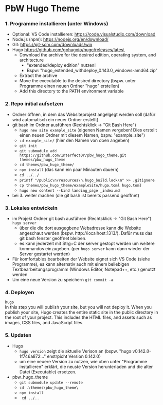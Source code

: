 # PbW Hugo Theme


### 1. Programme installieren (unter Windows)
- Optional: VS Code installieren: https://code.visualstudio.com/download
- Node.js (npm): https://nodejs.org/en/download/  
- Git: https://git-scm.com/downloads/win
- Hugo https://github.com/gohugoio/hugo/releases/latest
  - Download the archive for the desired edition, operating system, and architecture
    - "extended/deploy edition" nutzen!
    - Bspw: "hugo_extended_withdeploy_0.143.0_windows-amd64.zip"
  - Extract the archive
  - Move the executable to the desired directory (bspw. unter Programme einen neuen Ordner "hugo" erstellen)
  - Add this directory to the PATH environment variable


### 2. Repo initial aufsetzen
- Ordner öffnen, in dem das Websiteprojekt angelgegt werden soll (dafür wird automatisch ein neuer Ordner erstellt) 
- git bash im Ordner ausführen  (Rechtsklick -> "Git Bash Here")
  - ```hugo new site example_site``` (eigenen Namen vergeben! Dies erstellt einen neuen Ordner mit diesem Namen, bspw. "example_site")
  - ```cd example_site/``` (hier den Namen von oben angeben)
  - ```git init```
  - ```git submodule add https://github.com/1nterfect0r/pbw_hugo_theme.git themes/pbw_hugo_theme```
  - ```cd themes/pbw_hugo_theme/```
  - ```npm install``` (das kann ein paar Minauten dauern)
  - ```cd ../../```
  - ```printf "/public\n/resources\n.hugo_build.lock\n" >> .gitignore```
  - ```cp themes/pbw_hugo_theme/exampleSite/hugo.toml hugo.toml```
  - ```hugo new content --kind landing_page _index.md```
- bei 3. weiter machen (die git bash ist bereits passend geöffnet)


### 3. Lokales entwickeln
- im Projekt Ordner git bash ausführen (Rechtsklick -> "Git Bash Here")   
```hugo server```
  - über die die dort ausgegbene Webadresse kann die Website angeschaut werden (bspw. http://localhost:1313/). Dafür muss das git bash fenster geöffnet bleiben.
  - es kann jederzeit mit Strg+C der server gestopt werden um weitere kommandos einzugeben. (per ```hugo server``` kann dann wieder der Server gestartet werden)
- Für komfortables bearbeiten der Website eignet sich VS Code (siehe Programme), es kann alternativ auch mit einem beliebigen Textbearbeitungsprogramm (Windows Editor, Notepad++, etc.) genutzt werden
- Um eine neue Version zu speichern ```git commit -a```


### 4. Deployen
```hugo```   
In this step you will publish your site, but you will not deploy it. 
When you publish your site, Hugo creates the entire static site in the public directory in the root of your project. This includes the HTML files, and assets such as images, CSS files, and JavaScript files.


### 5. Updaten
- Hugo
  - ```hugo version``` zeigt die aktuelle Verison an (bspw. "hugo v0.142.0-1f746a872..." enstrpicht Version 0.142.0)
  - um eine neuere Version zu nutzen, wie oben unter "Programme installieren" erklärt, die neuste Version herunterladen und die alter Datei (Executable) ersetzen.
- pbw_hugo_theme
  - ```git submodule update --remote```
  - ```cd .\themes\pbw_hugo_theme\```
  - ```npm install```
  - ``` cd ../..```